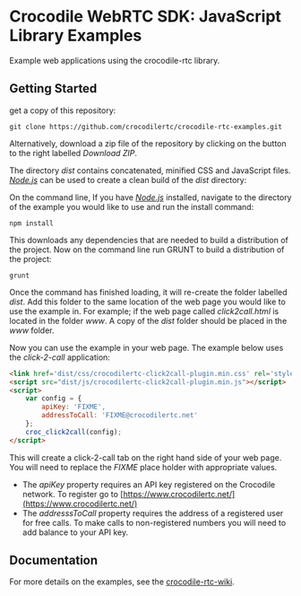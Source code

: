 # Crocodile WebRTC SDK: JavaScript Library Examples

Example web applications using the crocodile-rtc library.

## Getting Started
get a copy of this repository:

````
git clone https://github.com/crocodilertc/crocodile-rtc-examples.git
```` 

Alternatively, download a zip file of the repository by clicking on the button to the right labelled _Download ZIP_.

The directory _dist_ contains concatenated, minified CSS and JavaScript files. _[Node.js][node]_ can be used to create a clean build of the _dist_ directory:

On the command line, If you have _[Node.js][node]_ installed, navigate to the directory of the example you would like to use and run the install command:

````
npm install
````

This downloads any dependencies that are needed to build a distribution of the project. Now on the command line run GRUNT to build a distribution of the project:

````
grunt
````

Once the command has finished loading, it will re-create the folder labelled _dist_. Add this folder to the same location of the web page you would like to use the example in.
For example; if the web page called _click2call.html_ is located in the folder _www_. A copy of the _dist_ folder should be placed in the _www_ folder.

Now you can use the example in your web page. The example below uses the _click-2-call_ application:

````html
<link href='dist/css/crocodilertc-click2call-plugin.min.css' rel='stylesheet' type='text/css'/>
<script src="dist/js/crocodilertc-click2call-plugin.min.js"></script>
<script>
	var config = {
		apiKey: 'FIXME',
		addressToCall: 'FIXME@crocodilertc.net'
	};
	croc_click2call(config);
</script>
````

This will create a click-2-call tab on the right hand side of your web page. You will need to replace the _FIXME_ place holder with appropriate values.

* The _apiKey_ property requires an API key registered on the Crocodile network. To register go to [https://www.crocodilertc.net/](https://www.crocodilertc.net/)
* The _addresssToCall_ property requires the address of a registered user for free calls. To make calls to non-registered numbers you will need to add balance to your API key.

[node]: http://nodejs.org/

## Documentation
For more details on the examples, see the [crocodile-rtc-wiki](https://wiki.crocodilertc.net/).  